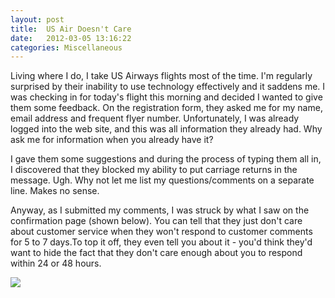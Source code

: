 ```yaml
---
layout: post
title:  US Air Doesn't Care
date:   2012-03-05 13:16:22
categories: Miscellaneous
---
```

Living where I do, I take US Airways flights most of the time. I'm regularly surprised by their inability to use technology effectively and it saddens me. I was checking in for today's flight this morning and decided I wanted to give them some feedback. On the registration form, they asked me for my name, email address and frequent flyer number. Unfortunately, I was already logged into the web site, and this was all information they already had. Why ask me for information when you already have it?

I gave them some suggestions and during the process of typing them all in, I discovered that they blocked my ability to put carriage returns in the message. Ugh. Why not let me list my questions/comments on a separate line. Makes no sense.

Anyway, as I submitted my comments, I was struck by what I saw on the confirmation page (shown below). You can tell that they just don't care about customer service when they won't respond to customer comments for 5 to 7 days.To top it off, they even tell you about it - you'd think they'd want to hide the fact that they don't care enough about you to respond within 24 or 48 hours.

![](images/stories/2012/usair-web.png)